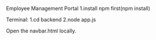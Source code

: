 Employee Management Portal
1.install npm first(npm install)

Terminal:
1.cd backend
2.node app.js

Open the navbar.html locally.
